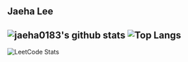 Jaeha Lee
---
![jaeha0183's github stats](https://github-readme-stats.vercel.app/api?username=jaeha0183&show_icons=true&theme=dark)
![Top Langs](https://github-readme-stats.vercel.app/api/top-langs/?username=jaeha0183&layout=compact&theme=dark)
---
![LeetCode Stats](https://leetcode.card.workers.dev/jaeha0183?theme=dark&font=baloo&extension=null)

<!--
**jaeha0183/jaeha0183** is a ✨ _special_ ✨ repository because its `README.md` (this file) appears on your GitHub profile.

Here are some ideas to get you started:

- 🔭 I’m currently working on ...
- 🌱 I’m currently learning ...
- 👯 I’m looking to collaborate on ...
- 🤔 I’m looking for help with ...
- 💬 Ask me about ...
- 📫 How to reach me: ...
- 😄 Pronouns: ...
- ⚡ Fun fact: ...
-->
